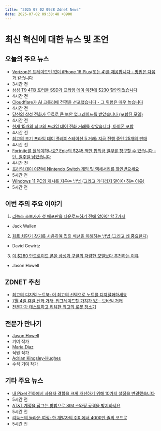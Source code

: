 ```yaml
---
title: "2025 07 02 0938 Zdnet News"
date: 2025-07-02 09:38:48 +0900
---
```


# 최신 혁신에 대한 뉴스 및 조언
## 오늘의 주요 뉴스
- [Verizon은 트레이드인 없이 iPhone 16 Plus(또는 4)를 제공합니다 - 방법은 다음과 같습니다](https://www.zdnet.com/article/verizon-will-give-you-an-iphone-16-plus-or-4-with-no-trade-in-heres-how/)
- 3시간 전 
- [삼성 T9 4TB 포터블 SSD가 프라임 데이 이전에 $230 할인되었습니다](https://www.zdnet.com/article/samsung-dropped-the-4tb-t9-portable-ssd-to-over-40-off-ahead-of-prime-day/) 
- 4시간 전 
- [Cloudflare가 AI 크롤러에 전쟁을 선포했습니다 - 그 위험은 매우 높습니다](https://www.zdnet.com/article/cloudflare-declares-war-on-ai-crawlers-and-the-stakes-couldnt-be-higher/) 
- 4시간 전 
- [당신의 삼성 전화가 무료로 큰 보안 업그레이드를 받았습니다 (포함된 모델)](https://www.zdnet.com/article/your-samsung-phone-just-got-a-big-security-upgrade-for-free-these-models-included/) 
- 4시간 전 
- [현재 15개의 최고의 프라임 데이 전화 거래를 찾았습니다, 아이폰 포함](https://www.zdnet.com/article/best-prime-day-phone-deals-2025/) 
- 4시간 전 
- [최고의 조기 프라임 데이 플레이스테이션 5 거래: 지금 진행 중인 25개의 판매](https://www.zdnet.com/home-and-office/home-entertainment/best-prime-day-playstation-5-deals-2025/) 
- 4시간 전 
- [Fortnite를 플레이하나요? Epic의 $245 백만 합의금 일부를 청구할 수 있습니다 - 단, 일주일 남았습니다](https://www.zdnet.com/article/play-fortnite-you-can-claim-part-of-epics-245-million-settlement-payout-for-one-more-week/) 
- 4시간 전 
- [프라임 데이 이전에 Nintendo Switch 게임 및 액세서리를 할인받으세요](https://www.zdnet.com/home-and-office/home-entertainment/best-early-prime-day-nintendo-switch-deals-2025/) 
- 5시간 전 
- [Windows 11 PC의 캐시를 지우는 방법 (그리고 기다리지 말아야 하는 이유)](https://www.zdnet.com/article/how-to-clear-the-cache-on-your-windows-11-pc-and-why-you-shouldnt-wait-to-do-it/) 
- 5시간 전

## 이번 주의 주요 이야기
1. [리눅스 초보자가 첫 배포판을 다운로드하기 전에 알아야 할 7가지](https://www.zdnet.com/article/7-things-every-linux-beginner-should-know-before-downloading-their-first-distro/)
- Jack Wallen 
2. [회로 차단기 찾기를 사용하여 집의 배선을 이해하는 방법 (그리고 왜 중요한지)](https://www.zdnet.com/article/how-to-use-a-circuit-breaker-finder-to-understand-your-homes-wiring-and-why-it-matters-so-much/) 
- David Gewirtz 
3. [이 $280 안드로이드 폰을 삼성과 구글의 저렴한 모델보다 추천하는 이유](https://www.zdnet.com/article/why-i-recommend-this-280-android-phone-over-cheap-models-from-samsung-and-google/) 
- Jason Howell

## ZDNET 추천
- [최고의 디지털 노트북: 이 최고의 선택으로 노트를 디지털화하세요](https://www.zdnet.com/article/best-smart-notebook/)
- [7월 4일 휴일 전화 거래: 업그레이드할 가치가 있는 모바일 거래](https://www.zdnet.com/article/best-july-4th-phone-deals-2025/) 
- [전문가가 테스트하고 리뷰한 최고의 로봇 청소기](https://www.zdnet.com/home-and-office/kitchen-household/best-irobot-vacuum/)

## 전문가 만나기
- [Jason Howell](https://www.zdnet.com/meet-the-team/jason-howell/)
- 기여 작가 
- [Maria Diaz](https://www.zdnet.com/meet-the-team/maria-diaz/) 
- 직원 작가 
- [Adrian Kingsley-Hughes](https://www.zdnet.com/meet-the-team/adrian-kingsley-hughes/) 
- 수석 기여 작가

## 기타 주요 뉴스
- [내 Pixel 전화에서 사용자 경험을 크게 개선하기 위해 10가지 설정을 변경했습니다](https://www.zdnet.com/article/i-changed-10-settings-on-my-pixel-phone-to-significantly-improve-the-user-experience/)
- 5시간 전 
- [AT&T 계정을 잠그는 방법으로 SIM 스와핑 공격을 방지하세요](https://www.zdnet.com/home-and-office/networking/lock-down-your-at-t-account-to-prevent-sim-swapping-attacks-heres-how/) 
- 5시간 전 
- [리눅스의 놀라운 여정: 한 개발자의 취미에서 4000만 줄의 코드로](https://www.zdnet.com/article/linuxs-remarkable-journey-from-one-devs-hobby-to-40-million-lines-of-code-and-counting/) 
- 5시간 전